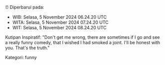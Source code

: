⏰ Diperbarui pada:
- WIB: Selasa, 5 November 2024 06.24.20 UTC
- WITA: Selasa, 5 November 2024 07.24.20 UTC
- WIT: Selasa, 5 November 2024 08.24.20 UTC

Kutipan Inspiratif:
"Don't get me wrong, there are sometimes if I go and see a really funny comedy, that I wished I had smoked a joint. I'll be honest with you. That's the truth."


Kategori: funny

